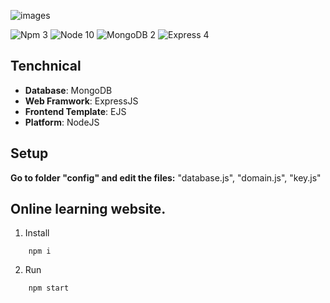 

![images](https://cdn-images-1.medium.com/max/2600/1*VesPJpSE3b0xPhg326BqOg.png)

![Npm 3](https://img.shields.io/badge/Npm-6.4.x-brightgreen.svg?logo=npm)
![Node 10](https://img.shields.io/badge/NodeJS-10.14.x-brightgreen.svg?logo=node.js)
![MongoDB 2](https://img.shields.io/badge/MongoDB-3.x-brightgreen.svg?logo=mongodb)
![Express 4](https://img.shields.io/badge/ExpressJS-4.16.x-brightgreen.svg)

## Tenchnical
- **Database**: MongoDB
- **Web Framwork**: ExpressJS
- **Frontend Template**: EJS
- **Platform**: NodeJS

## Setup
**Go to folder "config" and edit the files:** "database.js", "domain.js", "key.js"

## Online learning website.

1. Install 
```
    npm i
```
  
2. Run
```
    npm start
```
